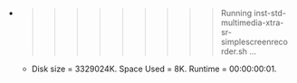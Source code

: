 * >>>>>>>>> Running inst-std-multimedia-xtra-sr-simplescreenrecorder.sh ...
  * Disk size = 3329024K. Space Used = 8K. Runtime = 00:00:00:01.
